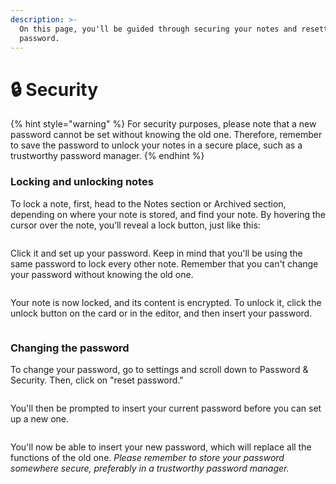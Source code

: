 ```yaml
---
description: >-
  On this page, you'll be guided through securing your notes and resetting the
  password.
---
```


# 🔒 Security

{% hint style="warning" %}
For security purposes, please note that a new password cannot be set without knowing the old one. Therefore, remember to save the password to unlock your notes in a secure place, such as a trustworthy password manager.
{% endhint %}

### Locking and unlocking notes

To lock a note, first, head to the Notes section or Archived section, depending on where your note is stored, and find your note. By hovering the cursor over the note, you’ll reveal a lock button, just like this:

<figure><img src="../.gitbook/assets/Screenshot 2024-02-24 at 9.20.05 AM.png" alt=""><figcaption></figcaption></figure>

Click it and set up your password. Keep in mind that you'll be using the same password to lock every other note. Remember that you can't change your password without knowing the old one.

<figure><img src="../.gitbook/assets/Screenshot 2024-02-24 at 9.20.17 AM.png" alt=""><figcaption></figcaption></figure>

Your note is now locked, and its content is encrypted. To unlock it, click the unlock button on the card or in the editor, and then insert your password.

<figure><img src="../.gitbook/assets/Screenshot 2024-02-24 at 9.20.53 AM.png" alt=""><figcaption></figcaption></figure>

### Changing the password

To change your password, go to settings and scroll down to Password & Security. Then, click on "reset password."

<figure><img src="../.gitbook/assets/Screenshot 2024-02-24 at 9.26.39 AM.png" alt=""><figcaption></figcaption></figure>

You'll then be prompted to insert your current password before you can set up a new one.

<figure><img src="../.gitbook/assets/Screenshot 2024-02-24 at 9.26.49 AM.png" alt=""><figcaption></figcaption></figure>

You'll now be able to insert your new password, which will replace all the functions of the old one. _Please remember to store your password somewhere secure, preferably in a trustworthy password manager._

<figure><img src="../.gitbook/assets/Screenshot 2024-02-24 at 9.27.07 AM.png" alt=""><figcaption></figcaption></figure>
